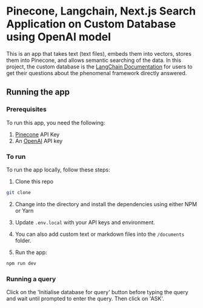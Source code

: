 # Pinecone, Langchain, Next.js Search Application on Custom Database using OpenAI model
This is an app that takes text (text files), embeds them into vectors, stores them into Pinecone, and allows semantic searching of the data.
In this project, the custom database is the [LangChain Documentation]([https://app.pinecone.io/](https://python.langchain.com/docs/get_started/introduction)) for users to get their questions about the phenomenal framework directly answered.
## Running the app

### Prerequisites

To run this app, you need the following:

1. [Pinecone](https://app.pinecone.io/) API Key
2. An [OpenAI](https://platform.openai.com/) API key

### To run

To run the app locally, follow these steps:

1. Clone this repo

```sh
git clone 
```

2. Change into the directory and install the dependencies using either NPM or Yarn

3. Update `.env.local` with your API keys and environment.

4. You can also add custom text or markdown files into the `/documents` folder.

5. Run the app:

```sh
npm run dev
```

### Running a query

Click on the 'Initialise database for query' button before typing the query and wait until prompted to enter the query. Then click on 'ASK'.

